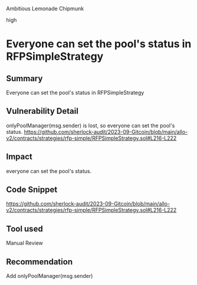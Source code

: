 Ambitious Lemonade Chipmunk

high

# Everyone can set the pool's status in RFPSimpleStrategy
## Summary
Everyone can set the pool's status in RFPSimpleStrategy

## Vulnerability Detail
onlyPoolManager(msg.sender) is lost, so everyone can set the pool's status.
https://github.com/sherlock-audit/2023-09-Gitcoin/blob/main/allo-v2/contracts/strategies/rfp-simple/RFPSimpleStrategy.sol#L216-L222

## Impact
everyone can set the pool's status.

## Code Snippet
https://github.com/sherlock-audit/2023-09-Gitcoin/blob/main/allo-v2/contracts/strategies/rfp-simple/RFPSimpleStrategy.sol#L216-L222

## Tool used

Manual Review

## Recommendation
Add onlyPoolManager(msg.sender)
